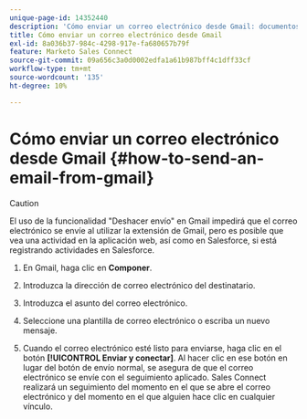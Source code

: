```yaml
---
unique-page-id: 14352440
description: 'Cómo enviar un correo electrónico desde Gmail: documentos de Marketo, documentación del producto'
title: Cómo enviar un correo electrónico desde Gmail
exl-id: 8a036b37-984c-4298-917e-fa680657b79f
feature: Marketo Sales Connect
source-git-commit: 09a656c3a0d0002edfa1a61b987bff4c1dff33cf
workflow-type: tm+mt
source-wordcount: '135'
ht-degree: 10%

---
```


# Cómo enviar un correo electrónico desde Gmail {#how-to-send-an-email-from-gmail}

>[!CAUTION]
>
>El uso de la funcionalidad &quot;Deshacer envío&quot; en Gmail impedirá que el correo electrónico se envíe al utilizar la extensión de Gmail, pero es posible que vea una actividad en la aplicación web, así como en Salesforce, si está registrando actividades en Salesforce.

1. En Gmail, haga clic en **Componer**.

1. Introduzca la dirección de correo electrónico del destinatario.

1. Introduzca el asunto del correo electrónico.

1. Seleccione una plantilla de correo electrónico o escriba un nuevo mensaje.

1. Cuando el correo electrónico esté listo para enviarse, haga clic en el botón **[!UICONTROL Enviar y conectar]**. Al hacer clic en ese botón en lugar del botón de envío normal, se asegura de que el correo electrónico se envíe con el seguimiento aplicado. Sales Connect realizará un seguimiento del momento en el que se abre el correo electrónico y del momento en el que alguien hace clic en cualquier vínculo.
